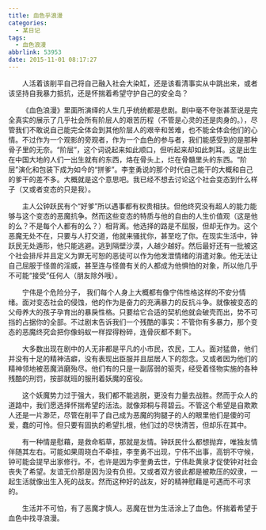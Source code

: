```yaml
---
title: 血色乎浪漫
categories:
  - 某日记
tags:
  - 血色浪漫
abbrlink: 53953
date: 2015-11-01 08:17:27
---
```


&emsp;&emsp;人活着该削平自己将自己融入社会大染缸，还是该看清事实从中跳出来，或者该坚持自我暴力抵抗，还是怀揣着希望守护自己的安全岛？

&emsp;&emsp;《血色浪漫》里面所演绎的人生几乎统统都是悲剧。剧中毫不夸张甚至说是完全真实的展示了几乎社会所有阶层人的艰苦历程（不管是心灵的还是肉身的。），尽管我们不敢说自己能完全体会到其他阶层人的艰辛和苦难，也不能全体会他们的心情。不过作为一个观影的旁观者，作为一个血色的参与者，我们能感受到的是那种骨子里的无奈。“阶层”，这个词说起来如此顺口，但听起来却如此刺耳。这是出生在中国大地的人们一出生就有的东西，烙在骨头上，烂在骨髓里头的东西。“阶层”演化和包装下成为如今的“拼爹”。李奎勇说的那个时代自己能干的大概和自己的爹干的差不多。大概就是这个意思吧。我已经不想去讨论这个社会变态到什么样子（又或者变态的只是我）。

&emsp;&emsp;主人公钟跃民有个“好爹”所以遇事都有权贵相扶。但他终究没有超人的能力能够与这个变态的恶魔抗争。然而这些变态的特质与他的自由的人生价值观（这是他的么？不是每个人都有的么？）相背离。他选择的路是不屈服，但却无作为。这个恶魔无处不在，只要与人打交道，他就来骚扰你，甚至吃了你。在现实生活中，钟跃民无处遁形，他只能逃避。逃到隔壁沙漠，人越少越好。然后最好还有一批被这个社会排斥并且定义为罪无可恕的恶徒可以作为他发泄情绪的消遣对象。他无法让自己屈服于怪兽的淫威，甚至连与怪兽有关的人都成为他惧怕的对象，所以他几乎不可能“接受”任何人（朋友除外哦）。

&emsp;&emsp;宁伟是个危险分子， 我们每个人身上大概都有像宁伟性格这样的不安分情绪。面对变态社会的侵蚀，他的作为是奋力的充满暴力的反抗斗争。就像被变态的父母养大的孩子孕育出的暴戾性格。只要给它合适的契机他就会破壳而出，势不可挡的占据你的全部。不过剧末告诉我们一个残酷的事实：不管你有多暴力，那个变态的恶魔终究会把你像蚂蚁一样捏得粉碎，连骨灰都不剩下。

&emsp;&emsp;大多数出现在剧中的人无非都是平凡的小市民，农民，工人。面对猛兽，他们并没有十足的精神洁癖，没有表现出臣服并且屈居人下的怨念。又或者因为他们的精神领地被恶魔消磨殆尽。他们有的只是一副孱弱的驱壳，经受着怪物实施的各种残酷的刑罚，按部就班的服刑着妖魔的窑役。

&emsp;&emsp;这个妖魔势力过于强大，我们都不能逃脱，更没有力量去战胜。然而于众人的道路中，我们愿选择怀揣希望的活法。就像郑桐与蒋碧云。不管这个希望是自欺欺人还是一片渺茫，尽管在削平了自己成为恶魔的狗腿子的人的眼里他们是傻的可爱，蠢的可怜。但只要有固执的希望扎根，他们过的尽快清苦，但却乐在其中。 

&emsp;&emsp;有一种情是慰藉，是救命稻草，那就是友情。钟跃民什么都想抛弃，唯独友情伴随其左右。可能如果周晓白不牵挂，李奎勇不出现，宁伟不出事，高钥不守候，钟可能会提早出家修行。不，也许是因为李奎勇去世，宁伟赴黄泉才促使钟对社会丧失了希望。友谊无价那是因为没有负担。又或者双方彼此都是被欺压的奴隶，一起生活就像出生入死的战友。然而这种好的战友，好的精神慰藉是可遇而不可求的。

&emsp;&emsp;生活并不可怕，有了恶魔才慎人。恶魔在世为生活涂上了血色。怀揣着希望于血色中找寻浪漫。

